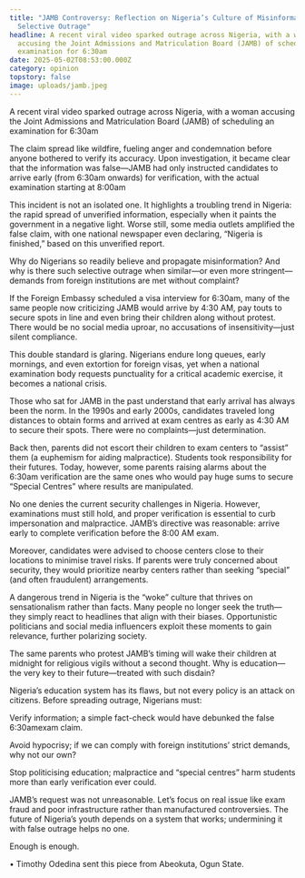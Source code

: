 ```yaml
---
title: "JAMB Controversy: Reflection on Nigeria’s Culture of Misinformation,
  Selective Outrage"
headline: A recent viral video sparked outrage across Nigeria, with a woman
  accusing the Joint Admissions and Matriculation Board (JAMB) of scheduling an
  examination for 6:30am 
date: 2025-05-02T08:53:00.000Z
category: opinion
topstory: false
image: uploads/jamb.jpeg
---
```

A recent viral video sparked outrage across Nigeria, with a woman accusing the Joint Admissions and Matriculation Board (JAMB) of scheduling an examination for 6:30am 

The claim spread like wildfire, fueling anger and condemnation before anyone bothered to verify its accuracy. Upon investigation, it became clear that the information was false—JAMB had only instructed candidates to arrive early (from 6:30am onwards) for verification, with the actual examination starting at 8:00am 

This incident is not an isolated one. It highlights a troubling trend in Nigeria: the rapid spread of unverified information, especially when it paints the government in a negative light. Worse still, some media outlets amplified the false claim, with one national newspaper even declaring, “Nigeria is finished,” based on this unverified report. 

Why do Nigerians so readily believe and propagate misinformation? And why is there such selective outrage when similar—or even more stringent—demands from foreign institutions are met without complaint? 

If the Foreign Embassy scheduled a visa interview for 6:30am, many of the same people now criticizing JAMB would arrive by 4:30 AM, pay touts to secure spots in line and even bring their children along without protest. There would be no social media uproar, no accusations of insensitivity—just silent compliance. 

This double standard is glaring. Nigerians endure long queues, early mornings, and even extortion for foreign visas, yet when a national examination body requests punctuality for a critical academic exercise, it becomes a national crisis. 

Those who sat for JAMB in the past understand that early arrival has always been the norm. In the 1990s and early 2000s, candidates traveled long distances to obtain forms and arrived at exam centres as early as 4:30 AM to secure their spots. There were no complaints—just determination. 

Back then, parents did not escort their children to exam centers to “assist” them (a euphemism for aiding malpractice). Students took responsibility for their futures. Today, however, some parents raising alarms about the 6:30am verification are the same ones who would pay huge sums to secure “Special Centres” where results are manipulated.   

No one denies the current security challenges in Nigeria. However, examinations must still hold, and proper verification is essential to curb impersonation and malpractice. JAMB’s directive was reasonable: arrive early to complete verification before the 8:00 AM exam. 

Moreover, candidates were advised to choose centers close to their locations to minimise travel risks. If parents were truly concerned about security, they would prioritize nearby centers rather than seeking “special” (and often fraudulent) arrangements. 

A dangerous trend in Nigeria is the “woke” culture that thrives on sensationalism rather than facts. Many people no longer seek the truth—they simply react to headlines that align with their biases. Opportunistic politicians and social media influencers exploit these moments to gain relevance, further polarizing society. 

The same parents who protest JAMB’s timing will wake their children at midnight for religious vigils without a second thought. Why is education—the very key to their future—treated with such disdain? 

Nigeria’s education system has its flaws, but not every policy is an attack on citizens. Before spreading outrage, Nigerians must: 

Verify information; a simple fact-check would have debunked the false 6:30amexam claim. 

Avoid hypocrisy; if we can comply with foreign institutions’ strict demands, why not our own? 

Stop politicising education; malpractice and “special centres” harm students more than early verification ever could. 

JAMB’s request was not unreasonable. Let’s focus on real issue like exam fraud and poor infrastructure rather than manufactured controversies. The future of Nigeria’s youth depends on a system that works; undermining it with false outrage helps no one. 

Enough is enough.

• Timothy Odedina sent this piece from Abeokuta, Ogun State.
